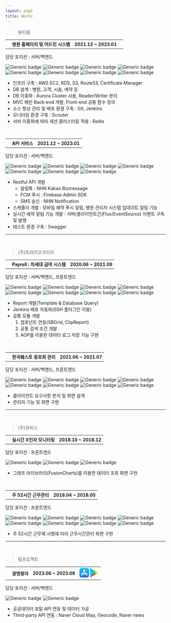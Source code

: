 ```yaml
---
layout: page
title: Works
---
```


> 뷰티올
> <br>

<table>
    <th class="th-basic2"><i class="fas fa-book"></i></th>
	<th>병원 홈페이지 및 어드민 시스템</th>
    <th class="th-basic">2021.12 ~ 2023.01</th> 
    <th></th>   
</table>
<span class="works-position">
    <i class="fas fa-check"></i>
    <span>담당 포지션</span> : 서버/백엔드
</span>

![Generic badge](https://img.shields.io/badge/-SpringBoot-99ff99?style=flat&logo=spring&logoColor=black) ![Generic badge](https://img.shields.io/badge/-JAVA-cce6ff?style=flat&logo=java&logoColor=black) ![Generic badge](https://img.shields.io/badge/-Javascript-cce6ff?style=flat&logo=javascript&logoColor=black) ![Generic badge](https://img.shields.io/badge/-JSP-cce6ff?style=flat&logo=jsp&logoColor=black) ![Generic badge](https://img.shields.io/badge/-MyBatis-80c1ff?style=flat&logo=mybatis&logoColor=black) ![Generic badge](https://img.shields.io/badge/-MySQL-FA5C5C?style=flat&logo=mysql&logoColor=white)
![Generic badge](https://img.shields.io/badge/-Git-654FF0?style=flat&logo=git&logoColor=white) ![Generic badge](https://img.shields.io/badge/-Jenkins-654FF0?style=flat&logo=JENKINS&logoColor=white)

- 인프라 구축 : AWS EC2, RDS, S3, Route53, Certificate Manager
- DB 설계 : 병원, 고객, 시술, 예약 등
- DB 이중화 : Aurora Cluster 사용, Reader/Writer 분리
- MVC 패턴 Back-end 개발, Front-end 공통 함수 정의
- 소스 형상 관리 및 배포 환경 구축 : Git, Jenkins
- 모니터링 환경 구축 : Scouter
- 서버 이중화에 따라 세션 클러스터링 적용 : Redis

<br>

<table>
    <th class="th-basic2"><i class="fas fa-book"></i></th>
	<th>API 서비스</th>
    <th class="th-basic">2021.12 ~ 2023.01</th>    
</table>
<span class="works-position">
    <i class="fas fa-check"></i>
    <span>담당 포지션</span> : 서버/백엔드
</span>

![Generic badge](https://img.shields.io/badge/-SpringBoot-99ff99?style=flat&logo=spring&logoColor=black) ![Generic badge](https://img.shields.io/badge/-JAVA-cce6ff?style=flat&logo=java&logoColor=black) ![Generic badge](https://img.shields.io/badge/-JPA-80c1ff?style=flat&logo=jpa&logoColor=black) ![Generic badge](https://img.shields.io/badge/-MyBatis-80c1ff?style=flat&logo=mybatis&logoColor=black) ![Generic badge](https://img.shields.io/badge/-MySQL-FA5C5C?style=flat&logo=mysql&logoColor=white)
![Generic badge](https://img.shields.io/badge/-Git-654FF0?style=flat&logo=git&logoColor=white) ![Generic badge](https://img.shields.io/badge/-Jenkins-654FF0?style=flat&logo=JENKINS&logoColor=white)

- Restful API 개발
  - 알림톡 : NHN Kakao Bizmessage
  - FCM 푸시 : Firebase Admin SDK
  - SMS 송신 : NHN Notification
- 스케줄러 개발 : 모바일 예약 푸시 알림, 병원 관리자 시스템 업데이트 알림 기능
- 실시간 예약 알림 기능 개발 : 서버/클라이언트간(Flux/EventSource) 이벤트 구독 및 발행
- 테스트 환경 구축 : Swagger

---

<br>

> (주)트라이코코리아
> <br>

<table>
    <th class="th-basic2"><i class="fas fa-book"></i></th>
	<th>Payroll : 차세대 급여 시스템</th>
    <th class="th-basic">2020.06 ~ 2021.09</th>    
</table>
<span class="works-position">
    <i class="fas fa-check"></i>
    <span>담당 포지션</span> : 서버/백엔드, 프론트엔드
</span>

![Generic badge](https://img.shields.io/badge/-SpringFramework-99ff99?style=flat&logo=spring&logoColor=black) ![Generic badge](https://img.shields.io/badge/-JAVA-cce6ff?style=flat&logo=java&logoColor=black) ![Generic badge](https://img.shields.io/badge/-jquery-cce6ff?style=flat&logo=jquery&logoColor=black) ![Generic badge](https://img.shields.io/badge/-JSP-cce6ff?style=flat&logo=jsp&logoColor=black) ![Generic badge](https://img.shields.io/badge/-MyBatis-80c1ff?style=flat&logo=mybatis&logoColor=black) ![Generic badge](https://img.shields.io/badge/-Oracle-FA5C5C?style=flat&logo=oracle&logoColor=white)
![Generic badge](https://img.shields.io/badge/-SVN-654FF0?style=flat&logo=subversion&logoColor=white) ![Generic badge](https://img.shields.io/badge/-Jenkins-654FF0?style=flat&logo=JENKINS&logoColor=white)

- Report 개발(Template & Database Query)
- Jenkins 배포 자동화(SSH 플러그인 이용)
- 공통 모듈 개발
  1. 컴포넌트 연동(SBGrid, ClipReport)
  2. 공통 검색 조건 개발
  3. AOP를 이용한 데이터 로그 저장 기능 구현

<br>

<table>
    <th class="th-basic2"><i class="fas fa-book"></i></th>
	<th>한국훼스토 동호회 관리</th>
    <th class="th-basic">2021.06 ~ 2021.07</th>    
</table>
<span class="works-position">
    <i class="fas fa-check"></i>
    <span>담당 포지션</span> : 서버/백엔드, 프론트엔드
</span>

![Generic badge](https://img.shields.io/badge/-SpringFramework-99ff99?style=flat&logo=spring&logoColor=black) ![Generic badge](https://img.shields.io/badge/-JAVA-cce6ff?style=flat&logo=java&logoColor=black) ![Generic badge](https://img.shields.io/badge/-jquery-cce6ff?style=flat&logo=jquery&logoColor=black) ![Generic badge](https://img.shields.io/badge/-JSP-cce6ff?style=flat&logo=jsp&logoColor=black) ![Generic badge](https://img.shields.io/badge/-MyBatis-80c1ff?style=flat&logo=mybatis&logoColor=black) ![Generic badge](https://img.shields.io/badge/-Oracle-FA5C5C?style=flat&logo=oracle&logoColor=white)
![Generic badge](https://img.shields.io/badge/-SVN-654FF0?style=flat&logo=subversion&logoColor=white) ![Generic badge](https://img.shields.io/badge/-Jenkins-654FF0?style=flat&logo=JENKINS&logoColor=white)

- 클라이언트 요구사항 분석 및 화면 설계
- 관리자 기능 및 화면 구현

---

<br>

> (주)유비스
> <br>

<table>
    <th class="th-basic2"><i class="fas fa-book"></i></th>
	<th>실시간 X인자 모니터링</th>
    <th class="th-basic">2018.10 ~ 2018.12</th>    
</table>
<span class="works-position">
    <i class="fas fa-check"></i>
    <span>담당 포지션</span> : 프론트엔드
</span>

![Generic badge](https://img.shields.io/badge/-ASP-cce6ff?style=flat&logo=ASP&logoColor=black) ![Generic badge](https://img.shields.io/badge/-Javascript-cce6ff?style=flat&logo=javascript&logoColor=black) ![Generic badge](https://img.shields.io/badge/-MSSQL-FA5C5C?style=flat&logo=MSSQL&logoColor=white)

- 그래프 라이브러리(FusionCharts)를 이용한 데이터 조회 화면 구현

<br>

<table>
    <th class="th-basic2"><i class="fas fa-book"></i></th>
	<th>주 52시간 근무관리</th>
    <th class="th-basic">2018.04 ~ 2018.05</th>    
</table>
<span class="works-position">
    <i class="fas fa-check"></i>
    <span>담당 포지션</span> : 프론트엔드
</span>

![Generic badge](https://img.shields.io/badge/-SpringFramework-99ff99?style=flat&logo=spring&logoColor=black) ![Generic badge](https://img.shields.io/badge/-JAVA-cce6ff?style=flat&logo=java&logoColor=black) ![Generic badge](https://img.shields.io/badge/-Javascript-cce6ff?style=flat&logo=javascript&logoColor=black) ![Generic badge](https://img.shields.io/badge/-JSP-cce6ff?style=flat&logo=jsp&logoColor=black) ![Generic badge](https://img.shields.io/badge/-MyBatis-80c1ff?style=flat&logo=mybatis&logoColor=black) ![Generic badge](https://img.shields.io/badge/-Oracle-FA5C5C?style=flat&logo=oracle&logoColor=white)
![Generic badge](https://img.shields.io/badge/-SVN-654FF0?style=flat&logo=subversion&logoColor=white) ![Generic badge](https://img.shields.io/badge/-Jenkins-654FF0?style=flat&logo=JENKINS&logoColor=white)

- 주 52시간 근무제 시행에 따라 근무시간관리 화면 구현

---

<br>

> 팀프로젝트
> <br>

<table>    
    <th class="th-basic2"><i class="fas fa-book"></i></th>
    <th>광명찾자</th>
    <th class="th-basic">2023.06 ~ 2023.08</th>                      
    <th>
        <div style="display: flex;">
            <a class="works-store" target="_blank" href="https://apps.apple.com/kr/app/광명찾자/id6451822761"><img src='/assets/img/profile/appstore-m.png' width=30></a>
            <a class="works-store" target="_blank" href="https://play.google.com/store/apps/details?id=com.app.findgwangmyeong"><img src='/assets/img/profile/playstore-m.png' width=30></a>
        </div>
    </th>
</table>
<span class="works-position">
    <i class="fas fa-check"></i>
    <span>담당 포지션</span> : 서버/백엔드
</span>

![Generic badge](https://img.shields.io/badge/-Flutter-99ff99?style=flat&logo=Flutter&logoColor=black) ![Generic badge](https://img.shields.io/badge/-Dart-cce6ff?style=flat&logo=Dart&logoColor=black)

- 공공데이터 포탈 API 연동 및 데이터 가공
- Third-party API 연동 : Naver Cloud Map, Geocode, Naver news
